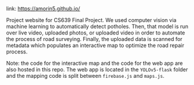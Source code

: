 link: https://amorin5.github.io/

Project website for CS639 Final Project. We used computer vision via machine learning to automatically detect potholes. Then, that model is run over live video, uploaded photos, or uploaded video in order to automate the process of road surveying. Finally, the uploaded data is scanned for metadata which populates an interactive map to optimize the road repair process. 

Note: the code for the interactive map and the code for the web app are also hosted in this repo. The web app is located in the `YOLOv5-flask` folder and the mapping code is split between `firebase.js` and `maps.js`.
